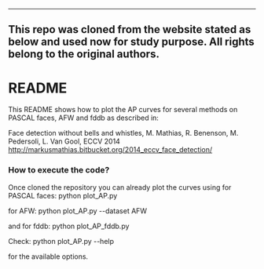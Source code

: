 -----------------------
This repo was cloned from the website stated as below and used now for study purpose. All rights belong to the original authors.
-----------------------
# README #

This README shows how to plot the AP curves for several methods on PASCAL faces, AFW and fddb as described in:

Face detection without bells and whistles, M. Mathias, R. Benenson, M. Pedersoli, L. Van Gool, ECCV 2014
http://markusmathias.bitbucket.org/2014_eccv_face_detection/

### How to execute the code? ###

Once cloned the repository you can already plot the curves using for PASCAL faces:
python plot_AP.py 

for AFW:
python plot_AP.py --dataset AFW

and for fddb:
python plot_AP_fddb.py

Check:
python plot_AP.py --help 

for the available options.

